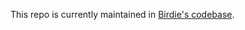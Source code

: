 This repo is currently maintained in [Birdie's codebase](https://github.com/samblouir/birdie/tree/main/JAX_adapter_for_EleutherAI).
